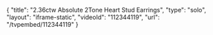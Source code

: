 {
    "title": "2.36ctw Absolute 2Tone Heart Stud Earrings",
    "type": "solo",
    "layout": "iframe-static",
    "videoId": "112344119",
    "url": "\/tvpembed\/112344119"
}